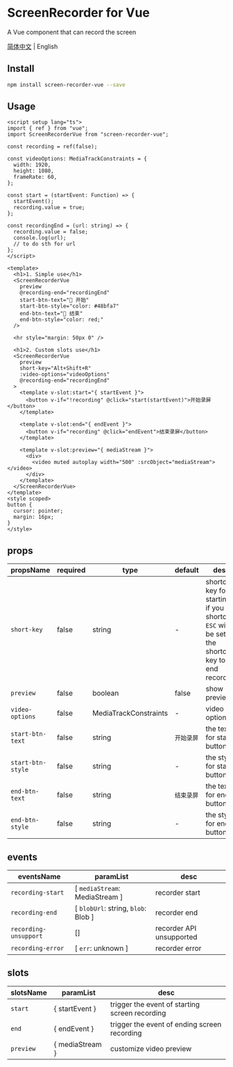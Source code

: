 # ScreenRecorder for Vue
A Vue component that can record the screen

[简体中文](./README_zh_CN.md) | English


## Install

```bash
npm install screen-recorder-vue --save
```

## Usage

```vue
<script setup lang="ts">
import { ref } from "vue";
import ScreenRecorderVue from "screen-recorder-vue";

const recording = ref(false);

const videoOptions: MediaTrackConstraints = {
  width: 1920,
  height: 1080,
  frameRate: 60,
};

const start = (startEvent: Function) => {
  startEvent();
  recording.value = true;
};

const recordingEnd = (url: string) => {
  recording.value = false;
  console.log(url);
  // to do sth for url
};
</script>

<template>
  <h1>1. Simple use</h1>
  <ScreenRecorderVue
    preview
    @recording-end="recordingEnd"
    start-btn-text="🛫 开始"
    start-btn-style="color: #48bfa7"
    end-btn-text="🛑 结束"
    end-btn-style="color: red;"
  />

  <hr style="margin: 50px 0" />

  <h1>2. Custom slots use</h1>
  <ScreenRecorderVue
    preview
    short-key="Alt+Shift+R"
    :video-options="videoOptions"
    @recording-end="recordingEnd"
  >
    <template v-slot:start="{ startEvent }">
      <button v-if="!recording" @click="start(startEvent)">开始录屏</button>
    </template>

    <template v-slot:end="{ endEvent }">
      <button v-if="recording" @click="endEvent">结束录屏</button>
    </template>

    <template v-slot:preview="{ mediaStream }">
      <div>
        <video muted autoplay width="500" :srcObject="mediaStream"></video>
      </div>
    </template>
  </ScreenRecorderVue>
</template>
<style scoped>
button {
  cursor: pointer;
  margin: 16px;
}
</style>
```

## props

| propsName | required | type | default | desc |
| - | - | - | - | - |
| `short-key` | false | string | - | shortcut key for starting, if you set shortcut, `ESC` will be set as the shortcut key to end recording |
| `preview` | false | boolean | false | show preview |
| `video-options` | false | MediaTrackConstraints | - | video options |
| `start-btn-text` | false | string | `开始录屏` | the text for start-button |
| `start-btn-style` | false | string | - | the style for start-button |
| `end-btn-text` | false | string | `结束录屏` | the text for end-button |
| `end-btn-style` | false | string | - | the style for end-button |

## events

| eventsName | paramList | desc |
| - | - | - |
| `recording-start` | [ `mediaStream`: MediaStream ] | recorder start |
| `recording-end` | [ `blobUrl`: string, `blob`: Blob ] | recorder end |
| `recording-unsupport` | [] | recorder API unsupported |
| `recording-error` | [ `err`: unknown ] | recorder error |

## slots

| slotsName | paramList | desc |
| - | - | - |
| `start` | { startEvent } | trigger the event of starting screen recording |
| `end` | { endEvent } | trigger the event of ending screen recording |
| `preview` | { mediaStream } | customize video preview |

